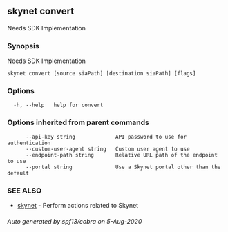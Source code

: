 ## skynet convert

Needs SDK Implementation

### Synopsis

Needs SDK Implementation

```
skynet convert [source siaPath] [destination siaPath] [flags]
```

### Options

```
  -h, --help   help for convert
```

### Options inherited from parent commands

```
      --api-key string             API password to use for authentication
      --custom-user-agent string   Custom user agent to use
      --endpoint-path string       Relative URL path of the endpoint to use
      --portal string              Use a Skynet portal other than the default
```

### SEE ALSO

* [skynet](skynet.md)	 - Perform actions related to Skynet

###### Auto generated by spf13/cobra on 5-Aug-2020

